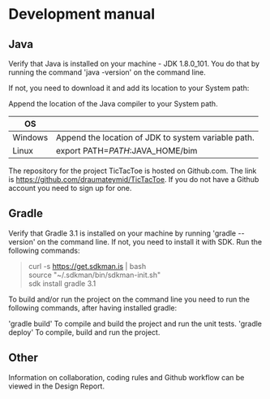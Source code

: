 # Development manual

## Java

Verify that Java is installed on your machine - JDK 1.8.0_101. You do that by running the command 'java -version' on the command line.

If not, you need to download it and add its location to your System path:

Append the location of the Java compiler to your System path.

|OS 		|   														|
|----------	|-------													|
|Windows	| Append the location of JDK to system variable path.		|
|Linux		| export PATH=$PATH:$JAVA_HOME/bim							|

The repository for the project TicTacToe is hosted on Github.com. The link is https://github.com/draumateymid/TicTacToe. If you do not have a Github account you need to sign up for one.

## Gradle

Verify that Gradle 3.1 is installed on your machine by running 'gradle --version' on the command line. If not, you need to install it with SDK. Run the following commands:

> curl -s https://get.sdkman.is | bash                           
> source "~/.sdkman/bin/sdkman-init.sh"                           
> sdk install gradle 3.1

To build and/or run the project on the command line you need to run the following commands, after having installed gradle:

'gradle build' To compile and build the project and run the unit tests.
'gradle deploy' To compile, build and run the project.


## Other
Information on collaboration, coding rules and Github workflow can be viewed in the Design Report.
